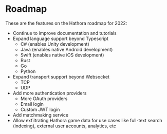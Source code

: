 # Roadmap

These are the features on the Hathora roadmap for 2022:

- Continue to improve documentation and tutorials
- Expand language support beyond Typescript
  - C# (enables Unity development)
  - Java (enables native Android development)
  - Swift (enables native iOS development)
  - Rust
  - Go
  - Python
- Expand transport support beyond Websocket
  - TCP
  - UDP
- Add more authentication providers
  - More OAuth providers
  - Email login
  - Custom JWT login
- Add matchmaking service
- Allow exfiltrating Hathora game data for use cases like full-text search (indexing), external user accounts, analytics, etc
